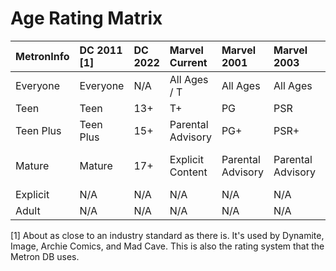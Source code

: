 # Age Rating Matrix 

| MetronInfo | DC 2011 [1]  | DC 2022 | Marvel Current    | Marvel 2001       | Marvel 2003       | Marvel 2005           |
|:-----------|:-------------|:--------|:------------------|:------------------|:------------------|:----------------------|
| Everyone   | Everyone     | N/A     | All Ages / T      | All Ages          | All Ages          | All Ages / A          |
| Teen       | Teen         | 13+     | T+                | PG                | PSR               | T+                    |
| Teen Plus  | Teen Plus    | 15+     | Parental Advisory | PG+               | PSR+              | Parental Advisory     |
| Mature     | Mature       | 17+     | Explicit Content  | Parental Advisory | Parental Advisory | Max: Explicit Content |
| Explicit   | N/A          | N/A     | N/A               | N/A               | N/A               | N/A                   |
| Adult      | N/A          | N/A     | N/A               | N/A               | N/A               | N/A                   |

[1] About as close to an industry standard as there is. It's used by Dynamite, Image, Archie Comics, and Mad Cave. This is also the rating system that the Metron DB uses.